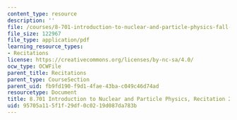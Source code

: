 ```yaml
---
content_type: resource
description: ''
file: /courses/8-701-introduction-to-nuclear-and-particle-physics-fall-2020/95705a115f1f29df0c0219d087da783b_MIT8_701f20_rec20.pdf
file_size: 122967
file_type: application/pdf
learning_resource_types:
- Recitations
license: https://creativecommons.org/licenses/by-nc-sa/4.0/
ocw_type: OCWFile
parent_title: Recitations
parent_type: CourseSection
parent_uid: fb9fd190-f9d1-4fae-43ba-c049c46d74ad
resourcetype: Document
title: 8.701 Introduction to Nuclear and Particle Physics, Recitation 20
uid: 95705a11-5f1f-29df-0c02-19d087da783b
---
```

